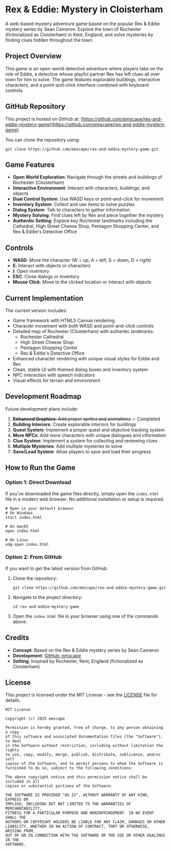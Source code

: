 # Rex & Eddie: Mystery in Cloisterham

A web-based mystery adventure game based on the popular Rex & Eddie mystery series by Sean Cameron. Explore the town of Rochester (fictionalized as Cloisterham) in Kent, England, and solve mysteries by finding clues hidden throughout the town.

## Project Overview

This game is an open-world detective adventure where players take on the role of Eddie, a detective whose playful partner Rex has left clues all over town for him to solve. The game features explorable buildings, interactive characters, and a point-and-click interface combined with keyboard controls.

## GitHub Repository

This project is hosted on GitHub at: [https://github.com/emscape/rex-and-eddie-mystery-game](https://github.com/emscape/rex-and-eddie-mystery-game)

You can clone the repository using:
```
git clone https://github.com/emscape/rex-and-eddie-mystery-game.git
```

## Game Features

- **Open World Exploration**: Navigate through the streets and buildings of Rochester (Cloisterham)
- **Interactive Environment**: Interact with characters, buildings, and objects
- **Dual Control System**: Use WASD keys or point-and-click for movement
- **Inventory System**: Collect and use items to solve puzzles
- **Dialog System**: Talk to characters to gather information
- **Mystery Solving**: Find clues left by Rex and piece together the mystery
- **Authentic Setting**: Explore key Rochester landmarks including the Cathedral, High Street Cheese Shop, Pentagon Shopping Center, and Rex & Eddie's Detective Office

## Controls

- **WASD**: Move the character (W = up, A = left, S = down, D = right)
- **E**: Interact with objects or characters
- **I**: Open inventory
- **ESC**: Close dialogs or inventory
- **Mouse Click**: Move to the clicked location or interact with objects

## Current Implementation

The current version includes:

- Game framework with HTML5 Canvas rendering
- Character movement with both WASD and point-and-click controls
- Detailed map of Rochester (Cloisterham) with authentic landmarks:
  - Rochester Cathedral
  - High Street Cheese Shop
  - Pentagon Shopping Center
  - Rex & Eddie's Detective Office
- Enhanced character rendering with unique visual styles for Eddie and Rex
- Clean, stable UI with themed dialog boxes and inventory system
- NPC interaction with speech indicators
- Visual effects for terrain and environment

## Development Roadmap

Future development plans include:

1. ~~**Enhanced Graphics**: Add proper sprites and animations~~ ✓ Completed
2. **Building Interiors**: Create explorable interiors for buildings
3. **Quest System**: Implement a proper quest and objective tracking system
4. **More NPCs**: Add more characters with unique dialogues and information
5. **Clue System**: Implement a system for collecting and reviewing clues
6. **Multiple Mysteries**: Add multiple mysteries to solve
7. **Save/Load System**: Allow players to save and load their progress

## How to Run the Game

### Option 1: Direct Download
If you've downloaded the game files directly, simply open the `index.html` file in a modern web browser. No additional installation or setup is required.

```
# Open in your default browser
# On Windows
start index.html

# On macOS
open index.html

# On Linux
xdg-open index.html
```

### Option 2: From GitHub
If you want to get the latest version from GitHub:

1. Clone the repository:
   ```
   git clone https://github.com/emscape/rex-and-eddie-mystery-game.git
   ```

2. Navigate to the project directory:
   ```
   cd rex-and-eddie-mystery-game
   ```

3. Open the `index.html` file in your browser using one of the commands above.

## Credits

- **Concept**: Based on the Rex & Eddie mystery series by Sean Cameron
- **Development**: [GitHub: emscape](https://github.com/emscape)
- **Setting**: Inspired by Rochester, Kent, England (fictionalized as Cloisterham)

## License

This project is licensed under the MIT License - see the [LICENSE](LICENSE) file for details.

```
MIT License

Copyright (c) 2025 emscape

Permission is hereby granted, free of charge, to any person obtaining a copy
of this software and associated documentation files (the "Software"), to deal
in the Software without restriction, including without limitation the rights
to use, copy, modify, merge, publish, distribute, sublicense, and/or sell
copies of the Software, and to permit persons to whom the Software is
furnished to do so, subject to the following conditions:

The above copyright notice and this permission notice shall be included in all
copies or substantial portions of the Software.

THE SOFTWARE IS PROVIDED "AS IS", WITHOUT WARRANTY OF ANY KIND, EXPRESS OR
IMPLIED, INCLUDING BUT NOT LIMITED TO THE WARRANTIES OF MERCHANTABILITY,
FITNESS FOR A PARTICULAR PURPOSE AND NONINFRINGEMENT. IN NO EVENT SHALL THE
AUTHORS OR COPYRIGHT HOLDERS BE LIABLE FOR ANY CLAIM, DAMAGES OR OTHER
LIABILITY, WHETHER IN AN ACTION OF CONTRACT, TORT OR OTHERWISE, ARISING FROM,
OUT OF OR IN CONNECTION WITH THE SOFTWARE OR THE USE OR OTHER DEALINGS IN THE
SOFTWARE.
```